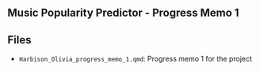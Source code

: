## Music Popularity Predictor - Progress Memo 1


## Files
- `Harbison_Olivia_progress_memo_1.qmd`: Progress memo 1 for the project

